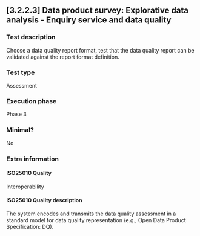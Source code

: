 
## [3.2.2.3] Data product survey: Explorative data analysis - Enquiry service and data quality
 
### Test description
Choose a data quality report format, test that the data quality report can be validated against the report format definition.
 
### Test type
Assessment
 
### Execution phase
Phase 3
 
### Minimal?
No
 
### Extra information
#### ISO25010 Quality
Interoperability
#### ISO25010 Quality description
The system encodes and transmits the data quality assessment in a standard model for data quality representation (e.g., Open Data Product Specification: DQ).
    
